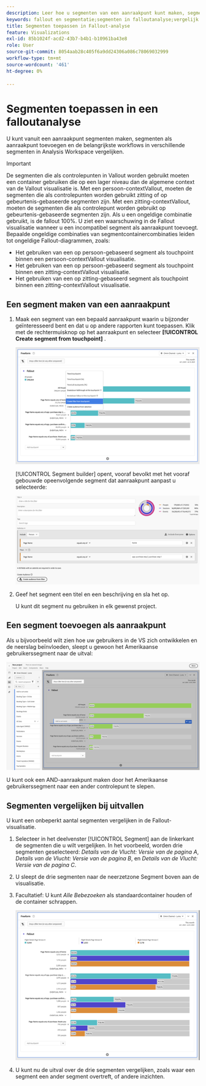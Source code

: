 ```yaml
---
description: Leer hoe u segmenten van een aanraakpunt kunt maken, segmenten als aanraakpunt kunt toevoegen en de belangrijkste workflows voor verschillende segmenten kunt vergelijken in een falloutanalyse in Analysis Workspace.
keywords: fallout en segmentatie;segmenten in falloutanalyse;vergelijk segmenten in fallout
title: Segmenten toepassen in Fallout-analyse
feature: Visualizations
exl-id: 85b1024f-acd2-43b7-b4b1-b10961ba43e8
role: User
source-git-commit: 8054aab28c405f6a9dd24306a086c78069032999
workflow-type: tm+mt
source-wordcount: '461'
ht-degree: 0%

---
```


# Segmenten toepassen in een falloutanalyse

U kunt vanuit een aanraakpunt segmenten maken, segmenten als aanraakpunt toevoegen en de belangrijkste workflows in verschillende segmenten in Analysis Workspace vergelijken.

>[!IMPORTANT]
>
>De segmenten die als controlepunten in Vallout worden gebruikt moeten een container gebruiken die op een lager niveau dan de algemene context van de Vallout visualisatie is. Met een persoon-contextVallout, moeten de segmenten die als controlepunten worden gebruikt zitting of op gebeurtenis-gebaseerde segmenten zijn. Met een zitting-contextVallout, moeten de segmenten die als controlepunt worden gebruikt op gebeurtenis-gebaseerde segmenten zijn. Als u een ongeldige combinatie gebruikt, is de fallout 100%. U ziet een waarschuwing in de Fallout visualisatie wanneer u een incompatibel segment als aanraakpunt toevoegt. Bepaalde ongeldige combinaties van segmentcontainercombinaties leiden tot ongeldige Fallout-diagrammen, zoals:
>
>* Het gebruiken van een op persoon-gebaseerd segment als touchpoint binnen een persoon-contextVallout visualisatie.
>* Het gebruiken van een op persoon-gebaseerd segment als touchpoint binnen een zitting-contextVallout visualisatie.
>* Het gebruiken van een op zitting-gebaseerd segment als touchpoint binnen een zitting-contextVallout visualisatie.
<!-- Should we add B2B context here?
* [!BADGE B2B Edition]{type=Informative url="https://experienceleague.adobe.com/en/docs/analytics-platform/using/cja-overview/cja-b2b/cja-b2b-edition" newtab=true tooltip="Customer Journey Analytics B2B Edition"} Usimg a B2B container based segment as a touchpoint inside a non-container based context Fallout visualization.
* -->

## Een segment maken van een aanraakpunt

1. Maak een segment van een bepaald aanraakpunt waarin u bijzonder geïnteresseerd bent en dat u op andere rapporten kunt toepassen. Klik met de rechtermuisknop op het aanraakpunt en selecteer **[!UICONTROL Create segment from touchpoint]** .

   ![ het drop-down menu van het Aanraakpunt met Create segment van benadrukt aanraakpunt.](assets/fallout-createfilter.png)

   [!UICONTROL Segment builder] opent, vooraf bevolkt met het vooraf gebouwde opeenvolgende segment dat aanraakpunt aanpast u selecteerde:

   ![ de Bouwer van het Segment toont het pre-bevolkte en pre-gebouwde opeenvolgende segment.](assets/fallout-definefilter.png)

1. Geef het segment een titel en een beschrijving en sla het op.

   U kunt dit segment nu gebruiken in elk gewenst project.

## Een segment toevoegen als aanraakpunt

Als u bijvoorbeeld wilt zien hoe uw gebruikers in de VS zich ontwikkelen en de neerslag beïnvloeden, sleept u gewoon het Amerikaanse gebruikerssegment naar de uitval:

![ het segment van de Gebruikers van de V.S. selecteerde en benadrukte om in de reserve te slepen.](assets/fallout-addfilter.png)

U kunt ook een AND-aanraakpunt maken door het Amerikaanse gebruikerssegment naar een ander controlepunt te slepen.

## Segmenten vergelijken bij uitvallen

U kunt een onbeperkt aantal segmenten vergelijken in de Fallout-visualisatie.

1. Selecteer in het deelvenster [!UICONTROL Segment] aan de linkerkant de segmenten die u wilt vergelijken. In het voorbeeld, worden drie segmenten geselecteerd: *Details van de Vlucht: Versie van de pagina A*, *Details van de Vlucht: Versie van de pagina B*, en *Details van de Vlucht: Versie van de pagina C*.
1. U sleept de drie segmenten naar de neerzetzone Segment boven aan de visualisatie.


1. Facultatief: U kunt *Alle Bebezoeken* als standaardcontainer houden of de container schrappen.

   ![ de Vallout die Alle Bezoeken samen met de twee segmenten tonen die in de vorige stap worden gesleept.](assets/fallout-multiplefilters.png)

1. U kunt nu de uitval over de drie segmenten vergelijken, zoals waar een segment een ander segment overtreft, of andere inzichten.
